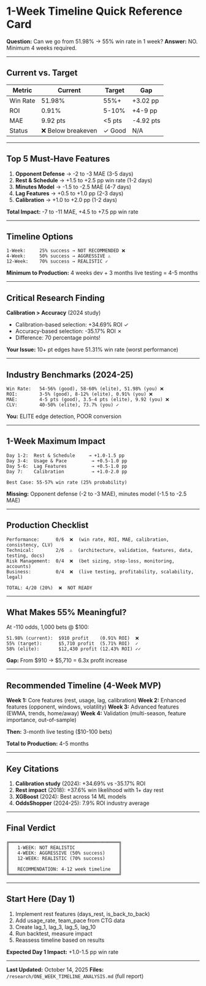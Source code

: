 # 1-Week Timeline Quick Reference Card

**Question:** Can we go from 51.98% → 55% win rate in 1 week?
**Answer:** NO. Minimum 4 weeks required.

---

## Current vs. Target

| Metric | Current | Target | Gap |
|--------|---------|--------|-----|
| Win Rate | 51.98% | 55%+ | +3.02 pp |
| ROI | 0.91% | 5-10% | +4-9 pp |
| MAE | 9.92 pts | <5 pts | -4.92 pts |
| Status | ❌ Below breakeven | ✓ Good | N/A |

---

## Top 5 Must-Have Features

1. **Opponent Defense** → -2 to -3 MAE (3-5 days)
2. **Rest & Schedule** → +1.5 to +2.5 pp win rate (1-2 days)
3. **Minutes Model** → -1.5 to -2.5 MAE (4-7 days)
4. **Lag Features** → +0.5 to +1.0 pp (2-3 days)
5. **Calibration** → +1.0 to +2.0 pp (1-2 days)

**Total Impact:** -7 to -11 MAE, +4.5 to +7.5 pp win rate

---

## Timeline Options

```
1-Week:     25% success → NOT RECOMMENDED ❌
4-Week:     50% success → AGGRESSIVE ⚠️
12-Week:    70% success → REALISTIC ✓
```

**Minimum to Production:** 4 weeks dev + 3 months live testing = 4-5 months

---

## Critical Research Finding

**Calibration > Accuracy** (2024 study)

- Calibration-based selection: +34.69% ROI ✓
- Accuracy-based selection: -35.17% ROI ✗
- Difference: 70 percentage points!

**Your Issue:** 10+ pt edges have 51.31% win rate (worst performance)

---

## Industry Benchmarks (2024-25)

```
Win Rate:   54-56% (good), 58-60% (elite), 51.98% (you) ❌
ROI:        3-5% (good), 8-12% (elite), 0.91% (you) ❌
MAE:        4-5 pts (good), 3.5-4 pts (elite), 9.92 (you) ❌
CLV:        40-50% (elite), 73.7% (you) ✓
```

**You:** ELITE edge detection, POOR conversion

---

## 1-Week Maximum Impact

```
Day 1-2:  Rest & Schedule     → +1.0-1.5 pp
Day 3-4:  Usage & Pace         → +0.5-1.0 pp
Day 5-6:  Lag Features         → +0.5-1.0 pp
Day 7:    Calibration          → +1.0-2.0 pp

Best Case: 55-57% win rate (25% probability)
```

**Missing:** Opponent defense (-2 to -3 MAE), minutes model (-1.5 to -2.5 MAE)

---

## Production Checklist

```
Performance:      0/6  ❌  (win rate, ROI, MAE, calibration, consistency, CLV)
Technical:        2/6  ⚠️  (architecture, validation, features, data, testing, docs)
Risk Management:  0/4  ❌  (bet sizing, stop-loss, monitoring, accounts)
Business:         0/4  ❌  (live testing, profitability, scalability, legal)

TOTAL: 4/20 (20%)  ❌  NOT READY
```

---

## What Makes 55% Meaningful?

At -110 odds, 1,000 bets @ $100:

```
51.98% (current):  $910 profit    (0.91% ROI)  ❌
55% (target):      $5,710 profit  (5.71% ROI)  ✓
58% (elite):       $12,430 profit (12.43% ROI) ✓✓
```

**Gap:** From $910 → $5,710 = 6.3x profit increase

---

## Recommended Timeline (4-Week MVP)

**Week 1:** Core features (rest, usage, lag, calibration)
**Week 2:** Enhanced features (opponent, windows, volatility)
**Week 3:** Advanced features (EWMA, trends, home/away)
**Week 4:** Validation (multi-season, feature importance, out-of-sample)

**Then:** 3-month live testing ($10-100 bets)

**Total to Production:** 4-5 months

---

## Key Citations

1. **Calibration study** (2024): +34.69% vs -35.17% ROI
2. **Rest impact** (2018): +37.6% win likelihood with 1+ day rest
3. **XGBoost** (2024): Best across 14 ML models
4. **OddsShоpper** (2024-25): 7.9% ROI industry average

---

## Final Verdict

```
╔════════════════════════════════════════╗
║   1-WEEK: NOT REALISTIC                ║
║   4-WEEK: AGGRESSIVE (50% success)     ║
║   12-WEEK: REALISTIC (70% success)     ║
║                                        ║
║   RECOMMENDATION: 4-12 week timeline   ║
╚════════════════════════════════════════╝
```

---

## Start Here (Day 1)

1. Implement rest features (days_rest, is_back_to_back)
2. Add usage_rate, team_pace from CTG data
3. Create lag_1, lag_3, lag_5, lag_10
4. Run backtest, measure impact
5. Reassess timeline based on results

**Expected Day 1 Impact:** +1.0-1.5 pp win rate

---

**Last Updated:** October 14, 2025
**Files:** `/research/ONE_WEEK_TIMELINE_ANALYSIS.md` (full report)
